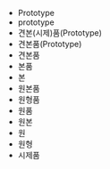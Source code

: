 ﻿- Prototype
- prototype
- 견본(시제)품(Prototype)
- 견본품(Prototype)
- 견본품
- 본품
- 본
- 원본품
- 원형품
- 원품
- 원본
- 원
- 원형
- 시제품

